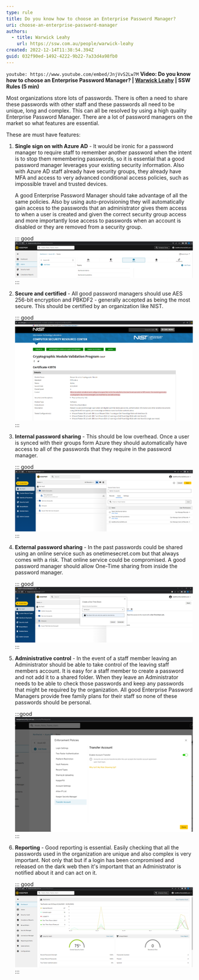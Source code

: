 ```yaml
---
type: rule
title: Do you know how to choose an Enterprise Password Manager?
uri: choose-an-enterprise-password-manager
authors:
  - title: Warwick Leahy
    url: https://ssw.com.au/people/warwick-leahy
created: 2022-12-14T11:38:54.394Z
guid: 032f90ed-1492-4222-9b22-7a33d4a98fb0
---
```

`youtube: https://www.youtube.com/embed/JnjVvS2Lw7M`
**Video: Do you know how to choose an Enterprise Password Manager? | [Warwick Leahy](https://ssw.com.au/people/warwick-leahy/) | SSW Rules (5 min)**

Most organizations store lots of passwords. There is often a need to share these passwords with other staff and these passwords all need to be unique, long and complex. This can all be resolved by using a high quality Enterprise Password Manager. There are a lot of password managers on the market so what features are essential.  

These are must have features:

<!--endintro-->

1. **Single sign on with Azure AD** - It would be ironic for a password manager to require staff to remember another password when the intent is to stop them remembering passwords, so it is essential that a good password manager leverages your existing security information. Also with Azure AD staff already have security groups, they already have MFA and access to very advanced conditional access policies, such as impossible travel and trusted devices.

   A good Enterprise Password Manager should take advantage of all the same policies. Also by using auto-provisioning they will automatically gain access to the passwords that an administrator gives them access to when a user is created and given the correct security group access and more importantly lose access to passwords when an account is disabled or they are removed from a security group.

   ::: good
   ![Figure: Good example - Teams synced from Azure AD in Keeper](/rules/choose-an-enterprise-password-manager/keeper-synced-teams.png)
   :::
2. **Secure and certified** - All good password managers should use AES 256-bit encryption and PBKDF2 - generally accepted as being the most secure. This should be certified by an organization like NIST.

   ::: good
   ![Figure: Good example - Keeper Enterprise is certified to FIPS 140-2](/rules/choose-an-enterprise-password-manager/keeper-certification.png)
   :::
3. **Internal password sharing** - This should be low overhead. Once a user is synced with their groups form Azure they should automatically have access to all of the passwords that they require in the password manager.

   ::: good
   ![Figure: Good Example - Simple sharing settings for passwords](/rules/choose-an-enterprise-password-manager/keeper-foldersecurity.png)
   :::
4. **External password sharing** - In the past passwords could be shared using an online service such as onetimesecret.com but that always comes with a risk.  That online service could be compromised. A good password manager should allow One-Time sharing from inside the password manager.

   ::: good
   ![Figure: Good example - One-time share a password to external users](/rules/choose-an-enterprise-password-manager/keeper-onetime-sharing.png)
   :::
5. **Administrative control** - In the event of a staff member leaving an Administrator should be able to take control of the leaving staff members account. It is easy for a staff member to create a password and not add it to a shared folder. When they leave an Administrator needs to be able to check those passwords and keep any passwords that might be required by the organization. All good Enterprise Password Managers provide free family plans for their staff so none of these passwords should be personal.

   :::good
   ![Figure: Good example - Transfer account enforcement policy](/rules/choose-an-enterprise-password-manager/keeper-enforcement-policy.png)
   :::
6. **Reporting** - Good reporting is essential. Easily checking that all the passwords used in the organization are unique and also complex is very important.  Not only that but if a login has been compromised and released on the dark web then it's important that an Administrator is notified about it and can act on it.

   ::: good
   ![Figure: Good example - Reporting in Keeper is excellent](/rules/choose-an-enterprise-password-manager/keeper-reporting.png)
   :::

